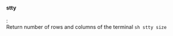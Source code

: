 #### stty
:   
    Return number of rows and columns of the terminal
    ```sh
    stty size
    ```